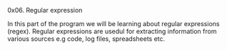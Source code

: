 0x06. Regular expression

In this part of the program we will be learning about regular expressions (regex). Regular expressions are usedul for extracting information from various sources e.g code, log files, spreadsheets etc.
